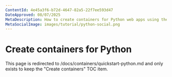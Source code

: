 ```yaml
---
ContentId: 4e45a3f6-b72d-4647-82a5-22f7ee593d47
DateApproved: 08/07/2025
MetaDescription: How to create containers for Python web apps using the VS Code Container Tools extension
MetaSocialImage: images/tutorial/python-social.png
---
```

# Create containers for Python

This page is redirected to /docs/containers/quickstart-python.md and only exists to keep the "Create containers" TOC item.
